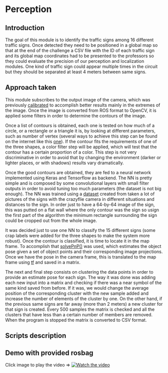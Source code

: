 # Perception
## Introduction
The goal of this module is to identify the traffic signs among 16 different traffic signs. Once detected they need to be positioned in a global map so that at the end of the challenge a CSV file with the ID of each traffic sign and its global map coordinates had to be presented to the professors so they could evaluate the precision of our perception and localization modules. One kind of traffic sign could appear multiple times in the circuit but they should be separated at least 4 meters between same signs.
## Approach taken
This module subscribes to the output image of the camera, which was previously <a href="http://wiki.ros.org/camera_calibration">calibrated</a> to accomplish better results mainly in the extremes of the image. Once the image is converted from ROS format to OpenCV, it is applied some filters in order to determine the contours of the image.

Once a list of contours is obtained, each one is tested on how much of a circle, or a rectangle or a triangle it is, by looking at different parameters, such as number of vertex (several ways to achieve this step can be found on the internet like this <a href="https://www.pyimagesearch.com/2016/02/08/opencv-shape-detection/">one</a>). If the contour fits the requirements of one of the three shapes, a color filter step will be applied, which will test that the contour has a certain proportion of a color. This step is not very discriminative in order to avoid that by changing the environment (darker or lighter places, or with shadows) results vary dramatically.

Once the good contours are obtained, they are fed to a neural network implemented using Keras and Tensorflow as backend. The NN is pretty simple and is composed by some convolutional layers with small filter outputs in order to avoid tuning too much parameters (the dataset is not big enough). The NN was trained using a [dataset](dataset) created from taken a lot of pictures of the signs with the crazyflie camera in different situations and distances to the sign. In order just to have a 64-by-64 image of the sign, this was putted on a flat wall where the only contour was the sign so usign the first part of the algorithm the minimum rectangle surrounding the sign could be cropped out from the whole image.

It was decided just to use one NN to classify the 15 different signs (some crap labels were added for the three shapes to make the system more robust).
Once the contour is classified, it is time to locate it in the map frame. To accomplish that <a href="https://docs.opencv.org/2.4/modules/calib3d/doc/camera_calibration_and_3d_reconstruction.html">solvePnP()</a> was used, which estimates the object pose given a set of object points and their corresponding image projections. Once we have the pose in the camera frame, this is translated to the map frame using <a href="http://wiki.ros.org/tf">tf</a> and saved in a matrix.

The next and final step consists on clustering the data points in order to provide an estimate pose for each sign. The way it was done was adding each new input into a matrix and checking if there was a near symbol of the same kind saved from before. If it was, we would change the average position of the corresponding cluster with the new sample added and increase the number of elements of the cluster by one. On the other hand, if the previous same signs are far away (more than 2 meters) a new cluster for that sign is created. Every 500 samples the matrix is checked and all the clusters that have less than a certain number of members are removed.
When the program is stopped the matrix is converted to CSV format.

## Scripts description

## Demo with provided rosbag
Click image to play the video => [![Watch the video](https://i.ytimg.com/vi/7OHdB9czP5c/hqdefault.jpg?sqp=-oaymwEZCNACELwBSFXyq4qpAwsIARUAAIhCGAFwAQ==&rs=AOn4CLDpKAXlbvoTF-pU6inIFIdQptRv6g)](https://www.youtube.com/watch?v=7OHdB9czP5c)

